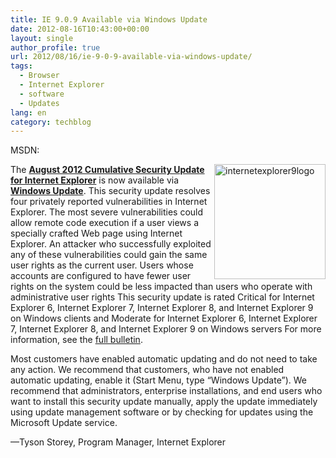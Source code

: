 ```yaml
---
title: IE 9.0.9 Available via Windows Update
date: 2012-08-16T10:43:00+00:00
layout: single
author_profile: true
url: 2012/08/16/ie-9-0-9-available-via-windows-update/
tags:
  - Browser
  - Internet Explorer
  - software
  - Updates
lang: en
category: techblog
---
```

MSDN: 

<a href="http://lh3.ggpht.com/-qAYbwQpCauA/UCzH0B4SFII/AAAAAAAAG-E/k0aqdkRp0xk/s1600-h/internetexplorer9logo%25255B6%25255D.png" target="_blank"><img title="internetexplorer9logo" border="0" alt="internetexplorer9logo" align="right" src="http://lh4.ggpht.com/-wS5QGPxrHGg/UCzH2Z-anWI/AAAAAAAAG-M/z7LXL4pwLDQ/internetexplorer9logo_thumb%25255B4%25255D.png?imgmax=800" width="178" height="184" /></a>The [**August 2012 Cumulative Security Update for Internet Explorer**](http://support.microsoft.com/kb/2722913) is now available via [**Windows Update**](http://go.microsoft.com/fwlink/?LinkID=40747). This security update resolves four privately reported vulnerabilities in Internet Explorer. The most severe vulnerabilities could allow remote code execution if a user views a specially crafted Web page using Internet Explorer. An attacker who successfully exploited any of these vulnerabilities could gain the same user rights as the current user. Users whose accounts are configured to have fewer user rights on the system could be less impacted than users who operate with administrative user rights This security update is rated Critical for Internet Explorer 6, Internet Explorer 7, Internet Explorer 8, and Internet Explorer 9 on Windows clients and Moderate for Internet Explorer 6, Internet Explorer 7, Internet Explorer 8, and Internet Explorer 9 on Windows servers For more information, see the [full bulletin](http://technet.microsoft.com/en-us/security/bulletin/ms12-052). 

Most customers have enabled automatic updating and do not need to take any action. We recommend that customers, who have not enabled automatic updating, enable it (Start Menu, type “Windows Update”). We recommend that administrators, enterprise installations, and end users who want to install this security update manually, apply the update immediately using update management software or by checking for updates using the Microsoft Update service. 

—Tyson Storey, Program Manager, Internet Explorer
